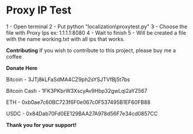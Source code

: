 # Proxy IP Test

1 - Open terminal
2 - Put python "localization\proxytest.py"
3 - Choose the file with Proxy Ips ex: 1.1.1.1:8080
4 - Wait to finish
5 - Will be created a file with the name working.txt with all ips that works.

**Contributing**
If you wish to contribute to this project, please buy me a coffee

**Donate Here**

Bitcoin - 3JTj8kLFaSdMA4CZ9ph2sYSJTVfBj5t7bs

Bitcoin Cash - 1FK3PKbrW3XscyAv9Hbp32gwLqi2aYZ567

ETH - 0xb0ae7c60BC723f6F0e067c0F537495B1EF60FB88

USDC - 0x84Dab70Fd0EE129BAA27A978d56F7e34cd0857CC

**Thank you for your support!**
